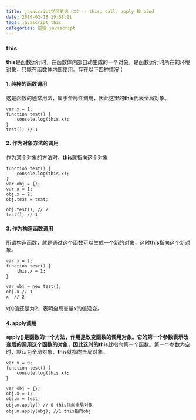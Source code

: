```yaml
---
title: javascript学习笔记（二）-- this, call, apply 和 bind
date: 2019-02-18 19:58:21
tags: javascript this
categories: 前端 javascript 
---
```


### this
**this**是函数运行时，在函数体内部自动生成的一个对象，是函数运行时所在的环境对象，只能在函数体内部使用。存在以下四种情况：

#### 1. 纯粹的函数调用
这是函数的通常用法，属于全局性调用，因此这里的**this**代表全局对象。

```
var x = 1;
function test() {
	console.log(this.x); 
}
test(); // 1
```

#### 2. 作为对象方法的调用
作为某个对象的方法时，**this**就指向这个对象
 
```
function test() {
	console.log(this.x);
}
var obj = {};
var x = 1;
obj.x = 2;
obj.test = test;
 
obj.test(); // 2
test(); // 1
```
 
#### 3. 作为构造函数调用
所谓构造函数，就是通过这个函数可以生成一个新的对象，这时**this**指向这个新对象。

```
var x = 2;
function test() {
	this.x = 1;
}

var obj = new test();
obj.x // 1
x  // 2
```

x的值还是为2，表明全局变量**x**的值没变。

#### 4. apply调用
**apply()**是函数的一个方法，作用是改变函数的调用对象。它的第一个参数表示改变后的调用这个函数的对象，因此这时的**this**就指向第一个函数。第一个参数为空时，默认为全局对象，**this**就指向全局对象。

```
var x = 0;
function test() {
	console.log(this.x);
}

var obj = {};
obj.x = 1;
obj.m = test;
obj.m.apply() // 0 this指向全局对象
obj.m.apply(obj); //1 this指向obj
```